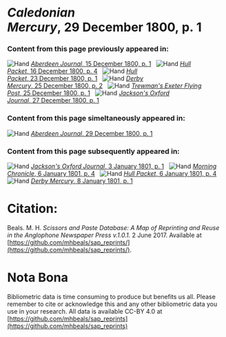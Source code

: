 # *Caledonian Mercury*, 29 December 1800, p. 1  
  
### Content from this page previously appeared in:  
![Hand](http://scissorsandpaste.net/wp-content/uploads/2017/06/smallhandpointer.png) [*Aberdeen Journal*, 15 December 1800, p. 1](https://mhbeals.github.io/sap_html/Aberdeen-Journal/Aberdeen-Journal-15-December-1800-p-1)  
![Hand](http://scissorsandpaste.net/wp-content/uploads/2017/06/smallhandpointer.png) [*Hull Packet*, 16 December 1800, p. 4](https://mhbeals.github.io/sap_html/Hull-Packet/Hull-Packet-16-December-1800-p-4)  
![Hand](http://scissorsandpaste.net/wp-content/uploads/2017/06/smallhandpointer.png) [*Hull Packet*, 23 December 1800, p. 1](https://mhbeals.github.io/sap_html/Hull-Packet/Hull-Packet-23-December-1800-p-1)  
![Hand](http://scissorsandpaste.net/wp-content/uploads/2017/06/smallhandpointer.png) [*Derby Mercury*, 25 December 1800, p. 2](https://mhbeals.github.io/sap_html/Derby-Mercury/Derby-Mercury-25-December-1800-p-2)  
![Hand](http://scissorsandpaste.net/wp-content/uploads/2017/06/smallhandpointer.png) [*Trewman's Exeter Flying Post*, 25 December 1800, p. 1](https://mhbeals.github.io/sap_html/Trewman's-Exeter-Flying-Post/Trewman's-Exeter-Flying-Post-25-December-1800-p-1)  
![Hand](http://scissorsandpaste.net/wp-content/uploads/2017/06/smallhandpointer.png) [*Jackson's Oxford Journal*, 27 December 1800, p. 1](https://mhbeals.github.io/sap_html/Jackson's-Oxford-Journal/Jackson's-Oxford-Journal-27-December-1800-p-1)  
  
### Content from this page simeltaneously appeared in:  
![Hand](http://scissorsandpaste.net/wp-content/uploads/2017/06/smallhandpointer.png) [*Aberdeen Journal*, 29 December 1800, p. 1](https://mhbeals.github.io/sap_html/Aberdeen-Journal/Aberdeen-Journal-29-December-1800-p-1)  
  
### Content from this page subsequently appeared in:  
![Hand](http://scissorsandpaste.net/wp-content/uploads/2017/06/smallhandpointer.png) [*Jackson's Oxford Journal*, 3 January 1801, p. 1](https://mhbeals.github.io/sap_html/Jackson's-Oxford-Journal/Jackson's-Oxford-Journal-3-January-1801-p-1)  
![Hand](http://scissorsandpaste.net/wp-content/uploads/2017/06/smallhandpointer.png) [*Morning Chronicle*, 6 January 1801, p. 4](https://mhbeals.github.io/sap_html/Morning-Chronicle/Morning-Chronicle-6-January-1801-p-4)  
![Hand](http://scissorsandpaste.net/wp-content/uploads/2017/06/smallhandpointer.png) [*Hull Packet*, 6 January 1801, p. 4](https://mhbeals.github.io/sap_html/Hull-Packet/Hull-Packet-6-January-1801-p-4)  
![Hand](http://scissorsandpaste.net/wp-content/uploads/2017/06/smallhandpointer.png) [*Derby Mercury*, 8 January 1801, p. 1](https://mhbeals.github.io/sap_html/Derby-Mercury/Derby-Mercury-8-January-1801-p-1)  


# Citation: 

Beals. M. H. *Scissors and Paste Database: A Map of Reprinting and Reuse in the Anglophone Newspaper Press v.1.0.1.* 2 June 2017. Available at [https://github.com/mhbeals/sap_reprints/](https://github.com/mhbeals/sap_reprints/). 

# Nota Bona

Bibliometric data is time consuming to produce but benefits us all. Please remember to cite or acknowledge this and any other bibliometric data you use in your research. All data is available CC-BY 4.0 at [https://github.com/mhbeals/sap_reprints](https://github.com/mhbeals/sap_reprints)